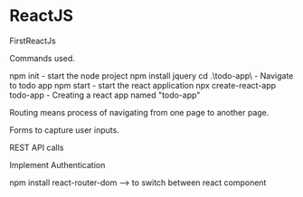 # ReactJS
FirstReactJs

Commands used.

npm init - start the node project
npm install jquery
cd .\todo-app\ - Navigate to todo app
npm start - start the react application
npx create-react-app todo-app -  Creating a react app named "todo-app"


Routing means process of navigating from one page to another page.

Forms to capture user inputs.

REST API calls

Implement Authentication

npm install react-router-dom --> to switch between react component




